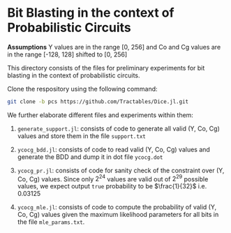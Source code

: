 # Bit Blasting in the context of Probabilistic Circuits

**Assumptions** Y values are in the range [0, 256] and Co and Cg values are in the range [-128, 128] shifted to [0, 256] 

This directory consists of the files for preliminary experiments for bit blasting in the context of probabilistic circuits.

Clone the respository using the following command:

```bash
git clone -b pcs https://github.com/Tractables/Dice.jl.git
```

We further elaborate different files and experiments within them:

1. `generate_support.jl`: consists of code to generate all valid (Y, Co, Cg) values and store them in the file `support.txt`

2. `ycocg_bdd.jl`: consists of code to read valid (Y, Co, Cg) values and generate the BDD and dump it in dot file `ycocg.dot` 

3. `ycocg_pr.jl`: consists of code for sanity check of the constraint over (Y, Co, Cg) values. Since only $2^{24}$ values are valid out of $2^{29}$ possible values, we expect output `true` probability to be $\frac{1}{32}$ i.e. $0.03125$

4. `ycocg_mle.jl`: consists of code to compute the probability of valid (Y, Co, Cg) values given the maximum likelihood parameters for all bits in the file `mle_params.txt`.

